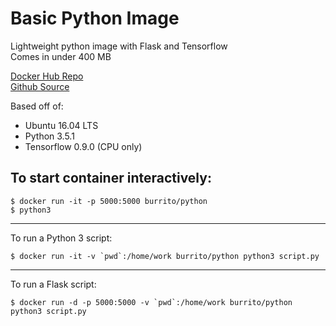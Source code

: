 Basic Python Image
=====
Lightweight python image with Flask and Tensorflow  
Comes in under 400 MB

[Docker Hub Repo](https://hub.docker.com/r/burrito/python/)  
[Github Source](https://github.com/ajay-d/docker-python)

Based off of:
* Ubuntu 16.04 LTS
* Python 3.5.1
* Tensorflow 0.9.0 (CPU only)


To start container interactively:
-----
```
$ docker run -it -p 5000:5000 burrito/python
$ python3
```
---
To run a Python 3 script:
```
$ docker run -it -v `pwd`:/home/work burrito/python python3 script.py
```
---
To run a Flask script:
```
$ docker run -d -p 5000:5000 -v `pwd`:/home/work burrito/python python3 script.py
```